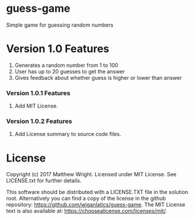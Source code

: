 # guess-game
Simple game for guessing random numbers

# Version 1.0 Features
1. Generates a random number from 1 to 100
2. User has up to 20 guesses to get the answer
3. Gives feedback about whether guess is higher or lower than answer

### Version 1.0.1 Features
1. Add MIT License.

### Version 1.0.2 Features
1. Add License summary to source code files.

# License
Copyright (c) 2017 Matthew Wright.
Licensed under MIT License. See LICENSE.txt for further details.

This software should be distributed with a LICENSE.TXT file in the solution root.
Alternatively  you can find a copy of the license in the github repository:
https://github.com/wiganlatics/guess-game.
The MIT License text is also available at: https://choosealicense.com/licenses/mit/.
